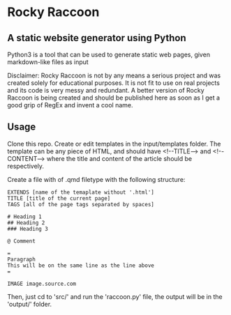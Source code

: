 # Rocky Raccoon
## A static website generator using Python

Python3 is a tool that can be used to generate static web pages, given markdown-like files as input

Disclaimer: Rocky Raccoon is not by any means a serious project and was created solely for educational purposes.
It is not fit to use on real projects and its code is very messy and redundant.
A better version of Rocky Raccoon is being created and should be published here as soon as I get a good grip of RegEx and invent a cool name.

## Usage

Clone this repo.
Create or edit templates in the input/templates folder.
The template can be any piece of HTML, and should have \<!--TITLE--> and \<!--CONTENT--> where the title and content of the article should be respectively.

Create a file with of .qmd filetype with the following structure:

```
EXTENDS [name of the temaplate without '.html']
TITLE [title of the current page]
TAGS [all of the page tags separated by spaces]

# Heading 1
## Heading 2
### Heading 3

@ Comment

=
Paragraph
This will be on the same line as the line above
=

IMAGE image.source.com
```

Then, just cd to 'src/' and run the 'raccoon.py' file, the output will be in the 'output/' folder.
